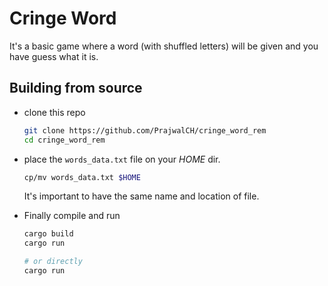 # Cringe Word
It's a basic game where a word (with shuffled letters) will be given and you have guess what it is.

## Building from source
* clone this repo
    ```bash
    git clone https://github.com/PrajwalCH/cringe_word_rem
    cd cringe_word_rem
    ```
* place the `words_data.txt` file on your _HOME_ dir.
    ```bash
    cp/mv words_data.txt $HOME
    ```
    It's important to have the same name and location of file.

* Finally compile and run
    ```bash
    cargo build
    cargo run

    # or directly
    cargo run
    ```

